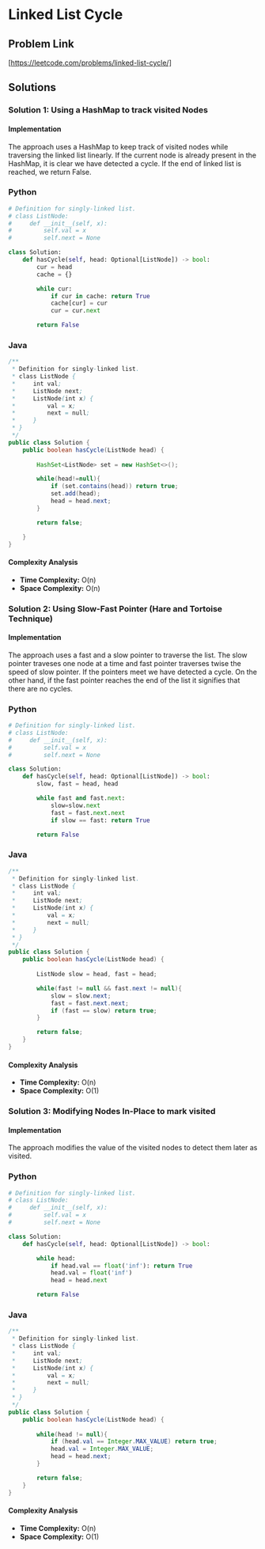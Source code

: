 # Linked List Cycle

## Problem Link

[https://leetcode.com/problems/linked-list-cycle/]

## Solutions

### Solution 1: Using a HashMap to track visited Nodes

#### Implementation

The approach uses a HashMap to keep track of visited nodes while traversing the linked list linearly. If the current node is already present in the HashMap, it is clear we have detected a cycle. If the end of linked list is reached, we return False.

### Python

```python
# Definition for singly-linked list.
# class ListNode:
#     def __init__(self, x):
#         self.val = x
#         self.next = None

class Solution:
    def hasCycle(self, head: Optional[ListNode]) -> bool:
        cur = head
        cache = {}

        while cur:
            if cur in cache: return True
            cache[cur] = cur
            cur = cur.next

        return False
```

### Java

```java
/**
 * Definition for singly-linked list.
 * class ListNode {
 *     int val;
 *     ListNode next;
 *     ListNode(int x) {
 *         val = x;
 *         next = null;
 *     }
 * }
 */
public class Solution {
    public boolean hasCycle(ListNode head) {
        
        HashSet<ListNode> set = new HashSet<>();

        while(head!=null){
            if (set.contains(head)) return true;
            set.add(head);
            head = head.next;
        }

        return false;

    }
}
```

#### Complexity Analysis

- **Time Complexity:** O(n)
- **Space Complexity:** O(n)


### Solution 2: Using Slow-Fast Pointer (Hare and Tortoise Technique)

#### Implementation

The approach uses a fast and a slow pointer to traverse the list. The slow pointer traveses one node at a time and fast pointer traverses twise the speed of slow pointer. If the pointers meet we have detected a cycle. On the other hand, if the fast pointer reaches the end of the list it signifies that there are no cycles.

### Python

```python
# Definition for singly-linked list.
# class ListNode:
#     def __init__(self, x):
#         self.val = x
#         self.next = None

class Solution:
    def hasCycle(self, head: Optional[ListNode]) -> bool:
        slow, fast = head, head

        while fast and fast.next:
            slow=slow.next
            fast = fast.next.next
            if slow == fast: return True

        return False
```

### Java

```java
/**
 * Definition for singly-linked list.
 * class ListNode {
 *     int val;
 *     ListNode next;
 *     ListNode(int x) {
 *         val = x;
 *         next = null;
 *     }
 * }
 */
public class Solution {
    public boolean hasCycle(ListNode head) {
        
        ListNode slow = head, fast = head;

        while(fast != null && fast.next != null){
            slow = slow.next;
            fast = fast.next.next;
            if (fast == slow) return true;
        }

        return false;
    }
}
```

#### Complexity Analysis

- **Time Complexity:** O(n)
- **Space Complexity:** O(1)

### Solution 3: Modifying Nodes In-Place to mark visited

#### Implementation

The approach modifies the value of the visited nodes to detect them later as visited.

### Python

```python
# Definition for singly-linked list.
# class ListNode:
#     def __init__(self, x):
#         self.val = x
#         self.next = None

class Solution:
    def hasCycle(self, head: Optional[ListNode]) -> bool:

        while head:
            if head.val == float('inf'): return True
            head.val = float('inf')
            head = head.next

        return False
```

### Java

```java
/**
 * Definition for singly-linked list.
 * class ListNode {
 *     int val;
 *     ListNode next;
 *     ListNode(int x) {
 *         val = x;
 *         next = null;
 *     }
 * }
 */
public class Solution {
    public boolean hasCycle(ListNode head) {
        
        while(head != null){
            if (head.val == Integer.MAX_VALUE) return true;
            head.val = Integer.MAX_VALUE;
            head = head.next;
        }

        return false;
    }
}
```

#### Complexity Analysis

- **Time Complexity:** O(n)
- **Space Complexity:** O(1)

